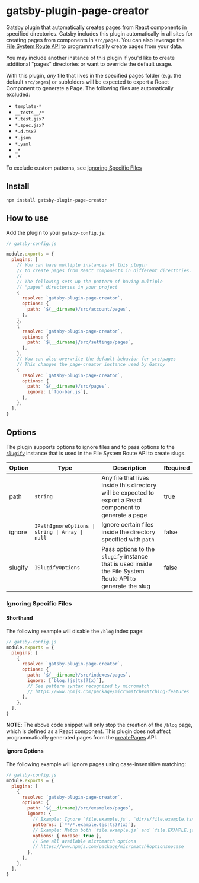 # gatsby-plugin-page-creator

Gatsby plugin that automatically creates pages from React components in specified directories. Gatsby
includes this plugin automatically in all sites for creating pages from components in `src/pages`. You can also leverage the [File System Route API](https://www.gatsbyjs.com/docs/file-system-route-api/) to programmatically create pages from your data.

You may include another instance of this plugin if you'd like to create additional "pages" directories or want to override the default usage.

With this plugin, _any_ file that lives in the specified pages folder (e.g. the default `src/pages`) or subfolders will be expected to export a React Component to generate a Page. The following files are automatically excluded:

- `template-*`
- `__tests__/*`
- `*.test.jsx?`
- `*.spec.jsx?`
- `*.d.tsx?`
- `*.json`
- `*.yaml`
- `_*`
- `.*`

To exclude custom patterns, see [Ignoring Specific Files](#ignoring-specific-files)

## Install

`npm install gatsby-plugin-page-creator`

## How to use

Add the plugin to your `gatsby-config.js`:

```javascript
// gatsby-config.js

module.exports = {
  plugins: [
    // You can have multiple instances of this plugin
    // to create pages from React components in different directories.
    //
    // The following sets up the pattern of having multiple
    // "pages" directories in your project
    {
      resolve: `gatsby-plugin-page-creator`,
      options: {
        path: `${__dirname}/src/account/pages`,
      },
    },
    {
      resolve: `gatsby-plugin-page-creator`,
      options: {
        path: `${__dirname}/src/settings/pages`,
      },
    },
    // You can also overwrite the default behavior for src/pages
    // This changes the page-creator instance used by Gatsby
    {
      resolve: `gatsby-plugin-page-creator`,
      options: {
        path: `${__dirname}/src/pages`,
        ignore: [`foo-bar.js`],
      },
    },
  ],
}
```

## Options

The plugin supports options to ignore files and to pass options to the [`slugify`](https://github.com/sindresorhus/slugify) instance that is used in the File System Route API to create slugs.

| Option  | Type                                         | Description                                                                                                                                                  | Required |
| ------- | -------------------------------------------- | ------------------------------------------------------------------------------------------------------------------------------------------------------------ | -------- |
| path    | `string`                                     | Any file that lives inside this directory will be expected to export a React component to generate a page                                                    | true     |
| ignore  | `IPathIgnoreOptions ∣ string ∣ Array ∣ null` | Ignore certain files inside the directory specified with `path`                                                                                              | false    |
| slugify | `ISlugifyOptions`                            | Pass [options](https://github.com/sindresorhus/slugify#options) to the `slugify` instance that is used inside the File System Route API to generate the slug | false    |

### Ignoring Specific Files

#### Shorthand

The following example will disable the `/blog` index page:

```javascript
// gatsby-config.js
module.exports = {
  plugins: [
    {
      resolve: `gatsby-plugin-page-creator`,
      options: {
        path: `${__dirname}/src/indexes/pages`,
        ignore: [`blog.(js|ts)?(x)`],
        // See pattern syntax recognized by micromatch
        // https://www.npmjs.com/package/micromatch#matching-features
      },
    },
  ],
}
```

**NOTE**: The above code snippet will only stop the creation of the `/blog` page, which is defined as a React component.
This plugin does not affect programmatically generated pages from the [createPages](https://www.gatsbyjs.com/docs/node-apis#createPages) API.

#### Ignore Options

The following example will ignore pages using case-insensitive matching:

```javascript
// gatsby-config.js
module.exports = {
  plugins: [
    {
      resolve: `gatsby-plugin-page-creator`,
      options: {
        path: `${__dirname}/src/examples/pages`,
        ignore: {
          // Example: Ignore `file.example.js`, `dir/s/file.example.tsx`
          patterns: [`**/*.example.(js|ts)?(x)`],
          // Example: Match both `file.example.js` and `file.EXAMPLE.js`
          options: { nocase: true },
          // See all available micromatch options
          // https://www.npmjs.com/package/micromatch#optionsnocase
        },
      },
    },
  ],
}
```
